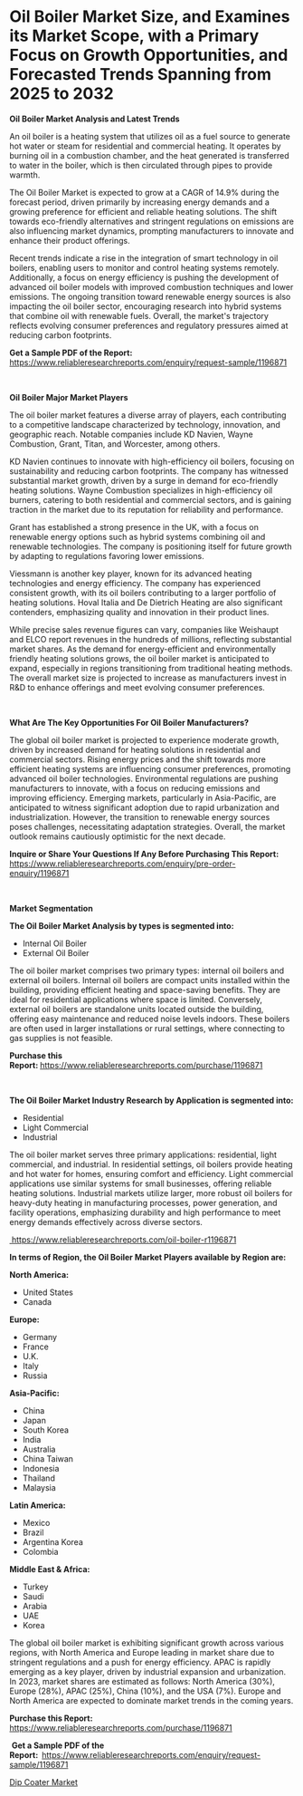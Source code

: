 <p><h1>Oil Boiler Market Size, and Examines its Market Scope, with a Primary Focus on Growth Opportunities, and Forecasted Trends Spanning from 2025 to 2032</h1></p><p><strong>Oil Boiler Market Analysis and Latest Trends</strong></p>
<p><p>An oil boiler is a heating system that utilizes oil as a fuel source to generate hot water or steam for residential and commercial heating. It operates by burning oil in a combustion chamber, and the heat generated is transferred to water in the boiler, which is then circulated through pipes to provide warmth.</p><p>The Oil Boiler Market is expected to grow at a CAGR of 14.9% during the forecast period, driven primarily by increasing energy demands and a growing preference for efficient and reliable heating solutions. The shift towards eco-friendly alternatives and stringent regulations on emissions are also influencing market dynamics, prompting manufacturers to innovate and enhance their product offerings. </p><p>Recent trends indicate a rise in the integration of smart technology in oil boilers, enabling users to monitor and control heating systems remotely. Additionally, a focus on energy efficiency is pushing the development of advanced oil boiler models with improved combustion techniques and lower emissions. The ongoing transition toward renewable energy sources is also impacting the oil boiler sector, encouraging research into hybrid systems that combine oil with renewable fuels. Overall, the market's trajectory reflects evolving consumer preferences and regulatory pressures aimed at reducing carbon footprints.</p></p>
<p><strong>Get a Sample PDF of the Report:&nbsp;</strong> <a href="https://www.reliableresearchreports.com/enquiry/request-sample/1196871?utm_campaign=112&utm_medium=2&utm_source=Github&utm_content=ia&utm_term=10042025&utm_id=oil-boiler">https://www.reliableresearchreports.com/enquiry/request-sample/1196871</a></p>
<p>&nbsp;</p>
<p><strong>Oil Boiler Major Market Players</strong></p>
<p><p>The oil boiler market features a diverse array of players, each contributing to a competitive landscape characterized by technology, innovation, and geographic reach. Notable companies include KD Navien, Wayne Combustion, Grant, Titan, and Worcester, among others.</p><p>KD Navien continues to innovate with high-efficiency oil boilers, focusing on sustainability and reducing carbon footprints. The company has witnessed substantial market growth, driven by a surge in demand for eco-friendly heating solutions. Wayne Combustion specializes in high-efficiency oil burners, catering to both residential and commercial sectors, and is gaining traction in the market due to its reputation for reliability and performance.</p><p>Grant has established a strong presence in the UK, with a focus on renewable energy options such as hybrid systems combining oil and renewable technologies. The company is positioning itself for future growth by adapting to regulations favoring lower emissions.</p><p>Viessmann is another key player, known for its advanced heating technologies and energy efficiency. The company has experienced consistent growth, with its oil boilers contributing to a larger portfolio of heating solutions. Hoval Italia and De Dietrich Heating are also significant contenders, emphasizing quality and innovation in their product lines.</p><p>While precise sales revenue figures can vary, companies like Weishaupt and ELCO report revenues in the hundreds of millions, reflecting substantial market shares. As the demand for energy-efficient and environmentally friendly heating solutions grows, the oil boiler market is anticipated to expand, especially in regions transitioning from traditional heating methods. The overall market size is projected to increase as manufacturers invest in R&D to enhance offerings and meet evolving consumer preferences.</p></p>
<p>&nbsp;</p>
<p><strong>What Are The Key Opportunities For Oil Boiler Manufacturers?</strong></p>
<p><p>The global oil boiler market is projected to experience moderate growth, driven by increased demand for heating solutions in residential and commercial sectors. Rising energy prices and the shift towards more efficient heating systems are influencing consumer preferences, promoting advanced oil boiler technologies. Environmental regulations are pushing manufacturers to innovate, with a focus on reducing emissions and improving efficiency. Emerging markets, particularly in Asia-Pacific, are anticipated to witness significant adoption due to rapid urbanization and industrialization. However, the transition to renewable energy sources poses challenges, necessitating adaptation strategies. Overall, the market outlook remains cautiously optimistic for the next decade.</p></p>
<p><strong>Inquire or Share Your Questions If Any Before Purchasing This Report:</strong> <a href="https://www.reliableresearchreports.com/enquiry/pre-order-enquiry/1196871?utm_campaign=112&utm_medium=2&utm_source=Github&utm_content=ia&utm_term=10042025&utm_id=oil-boiler">https://www.reliableresearchreports.com/enquiry/pre-order-enquiry/1196871</a></p>
<p>&nbsp;</p>
<p><strong>Market Segmentation</strong></p>
<p><strong>The Oil Boiler Market Analysis by types is segmented into:</strong></p>
<p><ul><li>Internal Oil Boiler</li><li>External Oil Boiler</li></ul></p>
<p><p>The oil boiler market comprises two primary types: internal oil boilers and external oil boilers. Internal oil boilers are compact units installed within the building, providing efficient heating and space-saving benefits. They are ideal for residential applications where space is limited. Conversely, external oil boilers are standalone units located outside the building, offering easy maintenance and reduced noise levels indoors. These boilers are often used in larger installations or rural settings, where connecting to gas supplies is not feasible.</p></p>
<p><strong>Purchase this Report:&nbsp;</strong><a href="https://www.reliableresearchreports.com/purchase/1196871?utm_campaign=112&utm_medium=2&utm_source=Github&utm_content=ia&utm_term=10042025&utm_id=oil-boiler">https://www.reliableresearchreports.com/purchase/1196871</a></p>
<p>&nbsp;</p>
<p><strong>The Oil Boiler Market Industry Research by Application is segmented into:</strong></p>
<p><ul><li>Residential</li><li>Light Commercial</li><li>Industrial</li></ul></p>
<p><p>The oil boiler market serves three primary applications: residential, light commercial, and industrial. In residential settings, oil boilers provide heating and hot water for homes, ensuring comfort and efficiency. Light commercial applications use similar systems for small businesses, offering reliable heating solutions. Industrial markets utilize larger, more robust oil boilers for heavy-duty heating in manufacturing processes, power generation, and facility operations, emphasizing durability and high performance to meet energy demands effectively across diverse sectors.</p></p>
<p><a href="https://www.reliableresearchreports.com/oil-boiler-r1196871?utm_campaign=112&utm_medium=2&utm_source=Github&utm_content=ia&utm_term=10042025&utm_id=oil-boiler">&nbsp;https://www.reliableresearchreports.com/oil-boiler-r1196871</a></p>
<p><strong>In terms of Region, the Oil Boiler Market Players available by Region are:</strong></p>
<p>
    <p> <strong> North America: </strong>
        <ul>
            <li>United States</li>
            <li>Canada</li>
        </ul>
        </p> 
    <p> <strong> Europe: </strong>
        <ul>
            <li>Germany</li>
            <li>France</li>
            <li>U.K.</li>
            <li>Italy</li>
            <li>Russia</li>
        </ul>
        </p> 
    <p> <strong> Asia-Pacific: </strong>
        <ul>
            <li>China</li>
            <li>Japan</li>
            <li>South Korea</li>
            <li>India</li>
            <li>Australia</li>
            <li>China Taiwan</li>
            <li>Indonesia</li>
            <li>Thailand</li>
            <li>Malaysia</li>
        </ul>
        </p> 
    <p> <strong> Latin America: </strong>
        <ul>
            <li>Mexico</li>
            <li>Brazil</li>
            <li>Argentina Korea</li>
            <li>Colombia</li>
        </ul>
        </p> 
    <p> <strong> Middle East & Africa: </strong>
        <ul>
            <li>Turkey</li>
            <li>Saudi</li>
            <li>Arabia</li>
            <li>UAE</li>
            <li>Korea</li>
        </ul>
    </p>
    </p>
<p><p>The global oil boiler market is exhibiting significant growth across various regions, with North America and Europe leading in market share due to stringent regulations and a push for energy efficiency. APAC is rapidly emerging as a key player, driven by industrial expansion and urbanization. In 2023, market shares are estimated as follows: North America (30%), Europe (28%), APAC (25%), China (10%), and the USA (7%). Europe and North America are expected to dominate market trends in the coming years.</p></p>
<p><strong>Purchase this Report: </strong><a href="https://www.reliableresearchreports.com/purchase/1196871?utm_campaign=112&utm_medium=2&utm_source=Github&utm_content=ia&utm_term=10042025&utm_id=oil-boiler">https://www.reliableresearchreports.com/purchase/1196871</a></p>
<p>&nbsp;<strong>Get a Sample PDF of the Report:&nbsp;&nbsp;</strong><a href="https://www.reliableresearchreports.com/enquiry/request-sample/1196871?utm_campaign=112&utm_medium=2&utm_source=Github&utm_content=ia&utm_term=10042025&utm_id=oil-boiler">https://www.reliableresearchreports.com/enquiry/request-sample/1196871</a></p>
<p><strong></strong></p>
<p><p><a href="https://github.com/denuetkachci/Market-Research-Report-List-1/blob/main/dip-coater-market.md?utm_campaign=112&utm_medium=2&utm_source=Github&utm_content=ia&utm_term=10042025&utm_id=oil-boiler">Dip Coater Market</a></p></p>